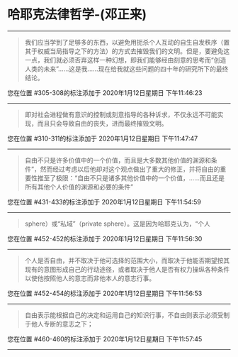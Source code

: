 # 哈耶克法律哲学-(邓正来)

---

> 我们应当学到了足够多的东西，以避免用扼杀个人互动的自生自发秩序（置其于权威当局指导之下的方法）的方式去摧毁我们的文明。但是，要避免这一点，我们就必须否弃这样一种幻想，即我们能够经由刻意的思考而“创造人类的未来”……这是我……现在给我就这些问题的四十年的研究所下的最终结论。

您在位置 #305-308的标注添加于 2020年1月12日星期日 下午11:46:23

---

> 即对社会进程做有意识的控制或刻意指导的各种诉求，不仅永远不可能实现，而且只会导致自由的丧失，进而最终摧毁文明。

您在位置 #310-311的标注添加于 2020年1月12日星期日 下午11:47:47

---

> 自由不只是许多价值中的一个价值，而且是大多数其他价值的渊源和条件”，然而经过考虑以后他却对这个观点做出了重大的修正，并将自由的重要性推至了极限：“自由不只是诸多其他价值中的一个价值，……而且还是所有其他个人价值的渊源和必要的条件”

您在位置 #431-433的标注添加于 2020年1月12日星期日 下午11:54:59

---

> sphere）或“私域”（private sphere）。这是因为哈耶克认为，“个人

您在位置 #452-452的标注添加于 2020年1月12日星期日 下午11:56:30

---

> 个人是否自由，并不取决于他可选择的范围大小，而取决于他能否期望按其现有的意图形成自己的行动途径，或者取决于他人是否有权力操纵各种条件以使他按照他人的意志而非他本人的意志行事。

您在位置 #452-454的标注添加于 2020年1月12日星期日 下午11:56:53

---

> 自由表示能根据自己的决定和运用自己的知识行事，不自由则表示必须受制于他人专断的意志之下；

您在位置 #460-460的标注添加于 2020年1月12日星期日 下午11:57:45

---

